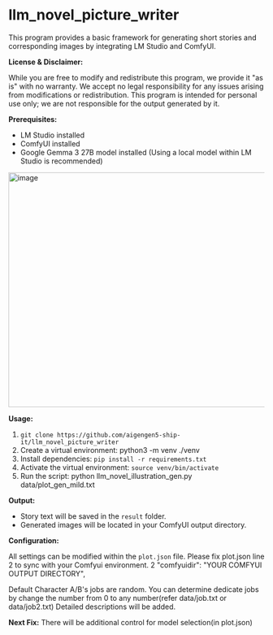 # llm_novel_picture_writer

This program provides a basic framework for generating short stories and corresponding images by integrating LM Studio and ComfyUI.

**License & Disclaimer:**

While you are free to modify and redistribute this program, we provide it "as is" with no warranty.  We accept no legal responsibility for any issues arising from modifications or redistribution. This program is intended for personal use only; we are not responsible for the output generated by it.

**Prerequisites:**

*   LM Studio installed
*   ComfyUI installed
*   Google Gemma 3 27B model installed (Using a local model within LM Studio is recommended)
<img width="1085" height="462" alt="image" src="https://github.com/user-attachments/assets/f05225b7-8617-41f6-9a8f-e80b1e8596bd" />

**Usage:**

1.  `git clone https://github.com/aigengen5-ship-it/llm_novel_picture_writer`
2.  Create a virtual environment: python3 -m venv ./venv
3.  Install dependencies: `pip install -r requirements.txt`
4.  Activate the virtual environment: `source venv/bin/activate`
5.  Run the script: python llm_novel_illustration_gen.py data/plot_gen_mild.txt

**Output:**

*   Story text will be saved in the `result` folder.
*   Generated images will be located in your ComfyUI output directory.

**Configuration:**

All settings can be modified within the `plot.json` file.
Please fix plot.json line 2 to sync with your Comfyui environment.
  2     "comfyuidir":   "YOUR COMFYUI OUTPUT DIRECTORY",

Default Character A/B's jobs are random. You can determine dedicate jobs by change the number from 0 to any number(refer data/job.txt or data/job2.txt)
Detailed descriptions will be added.

 
**Next Fix:**
There will be additional control for model selection(in plot.json)


